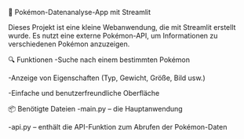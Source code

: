 🐾 Pokémon-Datenanalyse-App mit Streamlit

Dieses Projekt ist eine kleine Webanwendung, die mit Streamlit erstellt wurde. Es nutzt eine externe Pokémon-API, um Informationen zu verschiedenen Pokémon anzuzeigen.

🔍 Funktionen
-Suche nach einem bestimmten Pokémon

-Anzeige von Eigenschaften (Typ, Gewicht, Größe, Bild usw.)

-Einfache und benutzerfreundliche Oberfläche

📦 Benötigte Dateien
-main.py – die Hauptanwendung

-api.py – enthält die API-Funktion zum Abrufen der Pokémon-Daten
